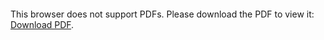 <object data="christ-in-song/CIS1908pdfs/830.pdf" type="application/pdf" width="100%" height="1024px">
    <embed src="christ-in-song/CIS1908pdfs/830.pdf">
        <p>This browser does not support PDFs. Please download the PDF to view it: <a href="christ-in-song/CIS1908pdfs/830.pdf">Download PDF</a>.</p>
    </embed>
</object>
